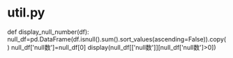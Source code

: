 # util.py

def display_null_number(df):
  null_df=pd.DataFrame(df.isnull().sum().sort_values(ascending=False)).copy()
  null_df['null数']=null_df[0]
  display(null_df[['null数']][null_df['null数']>0])
